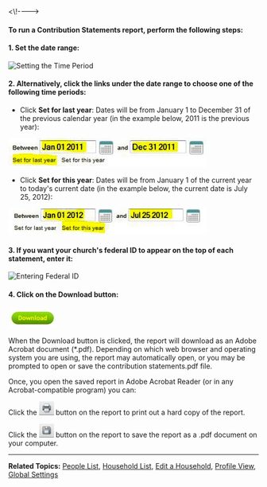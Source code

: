 \<\\!----\>

#### To run a Contribution Statements report, perform the following steps:

#### 1. Set the date range:

![Setting the Time
Period](Contribution_Statements_01.JPG "Setting the Time Period")

#### 2. Alternatively, click the links under the date range to choose one of the following time periods:

-   Click **Set for last year**: Dates will be from January 1 to
    December 31 of the previous calendar year (in the example below,
    2011 is the previous year):

![Set for last year](Contribution_Statements_02.JPG "Set for last year")

-   Click **Set for this year**: Dates will be from January 1 of the
    current year to today's current date (in the example below, the
    current date is July 25, 2012):

![Set for this year](Contribution_Statements_03.JPG "Set for this year")

#### 3. If you want your church's federal ID to appear on the top of each statement, enter it:

![Entering Federal
ID](Contribution_Statements_04.JPG "Entering Federal ID")

#### 4. Click on the **Download** button:

![Click Download](Contribution_Statements_05.JPG "Click Download")

When the Download button is clicked, the report will download as an
Adobe Acrobat document (\*.pdf). Depending on which web browser and
operating system you are using, the report may automatically open, or
you may be prompted to open or save the contribution statements.pdf
file.

Once, you open the saved report in Adobe Acrobat Reader (or in any
Acrobat-compatible program) you can:

Click the ![link=](Printer_icon.JPG "link=") button on the report to
print out a hard copy of the report.

Click the ![link=](Save_icon.JPG "link=") button on the report to save
the report as a .pdf document on your computer.

* * * * *

**Related Topics:** [People List](people:%20View), [Household
List](people:%20Households), [Edit a
Household](people:%20Edit%20a%20Household), [Profile
View](people:%20Profile%20View), [Global Settings](settings:%20View)
